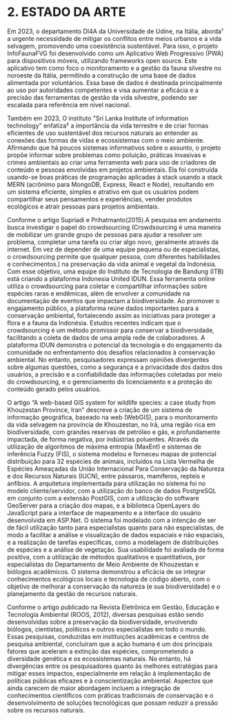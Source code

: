 # 2. ESTADO DA ARTE

Em 2023, o departamento DI4A da Universidade de Udine, na Itália, aborda¹ a urgente necessidade de mitigar os conflitos entre meios urbanos e a vida selvagem, promovendo uma coexistência sustentável. Para isso, o projeto InfoFaunaFVG foi desenvolvido como um Aplicativo Web Progressivo (PWA) para dispositivos móveis, utilizando frameworks open source. Este aplicativo tem como foco o monitoramento e a gestão da fauna silvestre no noroeste da Itália, permitindo a construção de uma base de dados alimentada por voluntários. Essa base de dados é destinada principalmente ao uso por autoridades competentes e visa aumentar a eficácia e a precisão das ferramentas de gestão da vida silvestre, podendo ser escalada para referência em nível nacional.

Também em 2023, O instituto "Sri Lanka Institute of information technology" enfatiza² a importância da vida terrestre e de criar formas eficientes de uso sustentável dos recursos naturais ao entender as conexões das formas de vidas e ecossistemas com o meio ambiente. Afirmando que há poucos sistemas informativos sobre o assunto, o projeto propõe informar sobre problemas como poluição, práticas invasivas e crimes ambientais ao criar uma ferramenta web para uso de criadores de conteúdo e pessoas envolvidas em projetos ambientais. Ela foi construída usando-se boas práticas de programação aplicadas à stack usando a stack MERN (acrônimo para MongoDB, Express, React e Node), resultando em um sistema eficiente, simples e atrativo em que os usuários podem compartilhar seus pensamentos e experiências, vender produtos ecológicos e atrair pessoas para projetos ambientais.


Conforme o artigo Supriadi e Prihatmanto(2015).A pesquisa em andamento busca investigar o papel do crowdsourcing (Crowdsourcing é uma maneira de mobilizar um grande grupo de pessoas para ajudar a resolver um problema, completar uma tarefa ou criar algo novo, geralmente através da internet. Em vez de depender de uma equipe pequena ou de especialistas, o crowdsourcing permite que qualquer pessoa, com diferentes habilidades e conhecimentos.) na preservação da vida animal e vegetal da Indonésia. Com esse objetivo, uma equipe do Instituto de Tecnologia de Bandung (ITB) está criando a plataforma Indonesia United IDUN. Essa ferramenta online utiliza o crowdsourcing para coletar e compartilhar informações sobre espécies raras e endêmicas, além de envolver a comunidade na documentação de eventos que impactam a biodiversidade. Ao promover o engajamento público, a plataforma reúne dados importantes para a conservação ambiental, fortalecendo assim as iniciativas para proteger a flora e a fauna da Indonésia. Estudos recentes indicam que o crowdsourcing é um método promissor para conservar a biodiversidade, facilitando a coleta de dados de uma ampla rede de colaboradores. A plataforma IDUN demonstra o potencial da tecnologia e do engajamento da comunidade no enfrentamento dos desafios relacionados à conservação ambiental. No entanto, pesquisadores expressam opiniões divergentes sobre algumas questões, como a segurança e a privacidade dos dados dos usuários, a precisão e a confiabilidade das informações coletadas por meio do crowdsourcing, e o gerenciamento do licenciamento e a proteção do conteúdo gerado pelos usuários.

O artigo “A web-based GIS system for wildlife species: a case study from Khouzestan Province, Iran” descreve a criação de um sistema de informação geográfica, baseado na web (WebGIS), para o monitoramento da vida selvagem na província de Khouzestan, no Irã, uma região rica em biodiversidade, com grandes reservas de petróleo e gás, e profundamente impactada, de forma negativa, por indústrias poluentes. Através da utilização de algoritmos de máxima entropia (MaxEnt) e sistemas de inferência Fuzzy (FIS), o sistema modelou e forneceu mapas de potencial distribuição para 32 espécies de animais, incluídos na Lista Vermelha de Espécies Ameaçadas da União Internacional Para Conservação da Natureza e dos Recursos Naturais (IUCN), entre pássaros, mamíferos, repteis e anfíbios. A arquitetura implementada para utilização no sistema foi no modelo cliente/servidor, com a utilização do banco de dados PostgreSQL em conjunto com a extensão PostGIS, com a utilização do software GeoServer para a criação dos mapas, e a biblioteca OpenLayers do JavaScript para a interface de mapeamento e a interface do usuário desenvolvida em ASP.Net. O sistema foi modelado com a intenção de ser de fácil utilização tanto para especialistas quanto para não especialistas, de modo a facilitar a análise e visualização de dados espaciais e não espaciais, e a realização de tarefas específicas, como a modelagem de distribuições de espécies e a análise de vegetação. Sua usabilidade foi avaliada de forma positiva, com a utilização de métodos qualitativos e quantitativos, por especialistas do Departamento de Meio Ambiente de Khouzestan e biólogos acadêmicos. O sistema demonstrou a eficácia de se integrar conhecimentos ecológicos locais e tecnologia de código aberto, com o objetivo de melhorar a conservação da natureza (e sua biodiversidade) e o planejamento da gestão de recursos naturais.

Conforme o artigo publicado na Revista Eletrônica em Gestão, Educação e Tecnologia Ambiental (ROOS, 2012), diversas pesquisas estão sendo desenvolvidas sobre a preservação da biodiversidade, envolvendo biólogos, cientistas, políticos e outros especialistas em todo o mundo. Essas pesquisas, conduzidas em instituições acadêmicas e centros de pesquisa ambiental, concluíram que a ação humana é um dos principais fatores que aceleram a extinção das espécies, comprometendo a diversidade genética e os ecossistemas naturais. No entanto, há divergências entre os pesquisadores quanto às melhores estratégias para mitigar esses impactos, especialmente em relação à implementação de políticas públicas eficazes e à conscientização ambiental. Aspectos que ainda carecem de maior abordagem incluem a integração de conhecimentos científicos com práticas tradicionais de conservação e o desenvolvimento de soluções tecnológicas que possam reduzir a pressão sobre os recursos naturais.

